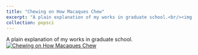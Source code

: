 ```yaml
---
title: "Chewing on How Macaques Chew"
excerpt: "A plain explanation of my works in graduate school.<br/><img src='/images/yaku-3.JPG'>"
collection: popsci
---
```



A plain explanation of my works in graduate school.
<a href='https://www.cicasp.pri.kyoto-u.ac.jp/news/articles/chewing-how-macaques-chew' target="_blank"><img border="0" src='/images/yaku-3.JPG' alt="Chewing on How Macaques Chew" ></a>

